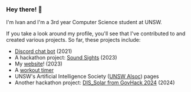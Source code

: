 ### Hey there! 👋

I'm Ivan and I'm a 3rd year Computer Science student at UNSW.

If you take a look around my profile, you'll see that I've contributed to and created various projects. So far, these projects include:
- [Discord chat bot](https://github.com/iFangg/discord_bot) (2021)
- A hackathon project: [Sound Sights](https://github.com/dylanwz/SoundSights) (2023)
- My [website](http://ivan-fang.com)! (2023)
- A [workout timer](https://github.com/iFangg/W.timer)
- UNSW's Artificial Intelligence Society ([UNSW AIsoc](https://github.com/AISoc-UNSW)) pages
- Another hackathon project: [DIS_Solar from GovHack 2024](https://github.com/iFangg/govhack-2024) (2024)

<!---
<p align="center">
  <a href="https://app.daily.dev/ifang">
    <img src="https://api.daily.dev/devcards/753b727bdde64b94977563c47bbb4073.png?r=gdm" width="400" alt="Ivan Fang's Dev Card"/>
  </a>
</p>
-->



<!--
**iFangg/iFangg** is a ✨ _special_ ✨ repository because its `README.md` (this file) appears on your GitHub profile.

Here are some ideas to get you started:

- 🔭 I’m currently working on ...
- 🌱 I’m currently learning ...
- 👯 I’m looking to collaborate on ...
- 🤔 I’m looking for help with ...
- 💬 Ask me about ...
- 📫 How to reach me: ...
- 😄 Pronouns: ...
- ⚡ Fun fact: ...
-->
